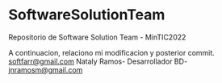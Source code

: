 # SoftwareSolutionTeam
Repositorio de Software Solution Team - MinTIC2022

A continuacion, relaciono mi modificacion y posterior commit.
softfarr@gmail.com
Nataly Ramos- Desarrollador BD- jnramosm@gmail.com


